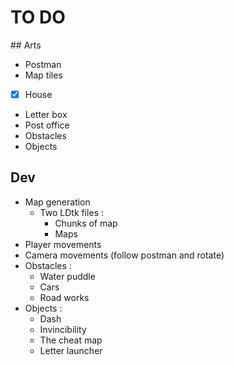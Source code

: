 # TO DO

## Arts

- Postman
- Map tiles
- [x] House 
- Letter box
- Post office
- Obstacles
- Objects

## Dev

- Map generation
	- Two LDtk files :
		- Chunks of map
		- Maps
- Player movements
- Camera movements (follow postman and rotate)
- Obstacles : 
	- Water puddle
	- Cars
	- Road works
- Objects : 
	- Dash
	- Invincibility
	- The cheat map
	- Letter launcher
